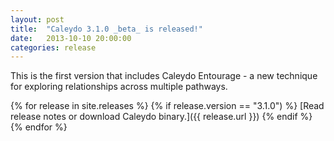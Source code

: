 ```yaml
---
layout: post
title:  "Caleydo 3.1.0 _beta_ is released!"
date:   2013-10-10 20:00:00
categories: release
---
```


This is the first version that includes Caleydo Entourage - a new technique for exploring relationships across multiple pathways.

{% for release in site.releases %}
{% if release.version == "3.1.0") %}
[Read release notes or download Caleydo binary.]({{ release.url }})
{% endif %}
{% endfor %}